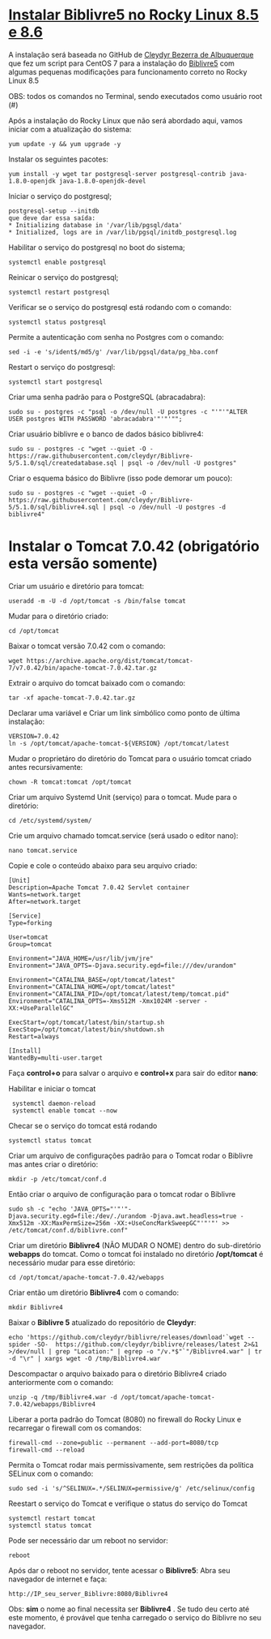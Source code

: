 # <u>Instalar Biblivre5 no Rocky Linux 8.5 e 8.6</u>

A instalação será baseada no GitHub de [Cleydyr Bezerra de Albuquerque](https://github.com/cleydyr) que fez um script para CentOS 7 para a instalação do [Biblivre5](https://gist.github.com/cleydyr/95db7654ca2d915ddf3d8fe2e2c04fbe) com algumas pequenas modificações para funcionamento correto no Rocky Linux 8.5 

OBS: todos os comandos no Terminal, sendo executados como usuário root (#)

Após a instalação do Rocky Linux que não será abordado aqui, vamos iniciar com a atualização do sistema:

```
yum update -y && yum upgrade -y
```

Instalar os seguintes pacotes: 

```
yum install -y wget tar postgresql-server postgresql-contrib java-1.8.0-openjdk java-1.8.0-openjdk-devel
```

Iniciar o serviço do postgresql;

```
postgresql-setup --initdb
que deve dar essa saída:
* Initializing database in '/var/lib/pgsql/data'
* Initialized, logs are in /var/lib/pgsql/initdb_postgresql.log
```

Habilitar o serviço do postgresql no boot do sistema;

```
systemctl enable postgresql
```

Reinicar o serviço do postgresql;

```
systemctl restart postgresql
```

Verificar se o serviço do postgresql está rodando com o comando:

```
systemctl status postgresql
```

Permite a autenticação com senha no Postgres com o comando:

```
sed -i -e 's/ident$/md5/g' /var/lib/pgsql/data/pg_hba.conf
```

Restart o serviço do postgresql:

```
systemctl start postgresql
```

Criar uma senha padrão para o PostgreSQL (abracadabra):

```
sudo su - postgres -c "psql -o /dev/null -U postgres -c "'"'"ALTER USER postgres WITH PASSWORD 'abracadabra'"'"'"";
```

Criar usuário biblivre e o banco de dados básico biblivre4:

```
sudo su - postgres -c "wget --quiet -O - https://raw.githubusercontent.com/cleydyr/Biblivre-5/5.1.0/sql/createdatabase.sql | psql -o /dev/null -U postgres"
```

Criar o esquema básico do Biblivre (isso pode demorar um pouco):

```
sudo su - postgres -c "wget --quiet -O - https://raw.githubusercontent.com/cleydyr/Biblivre-5/5.1.0/sql/biblivre4.sql | psql -o /dev/null -U postgres -d biblivre4"
```

# Instalar o Tomcat 7.0.42 (obrigatório esta versão somente)

Criar um usuário e diretório para tomcat:

```
useradd -m -U -d /opt/tomcat -s /bin/false tomcat
```

Mudar para o diretório criado:

```
cd /opt/tomcat
```

Baixar o tomcat  versão 7.0.42 com o comando:

```
wget https://archive.apache.org/dist/tomcat/tomcat-7/v7.0.42/bin/apache-tomcat-7.0.42.tar.gz
```

Extrair o arquivo do tomcat baixado com o comando:

```
tar -xf apache-tomcat-7.0.42.tar.gz 
```

Declarar uma variável e Criar um link simbólico como ponto de última instalação:

```
VERSION=7.0.42
ln -s /opt/tomcat/apache-tomcat-${VERSION} /opt/tomcat/latest
```

Mudar o proprietáro do diretório do Tomcat para o usuário tomcat criado antes recursivamente:

```
chown -R tomcat:tomcat /opt/tomcat
```

Criar um arquivo Systemd Unit (serviço) para o tomcat. Mude para o diretório:

```
cd /etc/systemd/system/ 
```

Crie um arquivo chamado tomcat.service (será usado o editor nano):

```
nano tomcat.service
```

Copie e cole o conteúdo abaixo para seu arquivo criado:

```
[Unit]
Description=Apache Tomcat 7.0.42 Servlet container
Wants=network.target
After=network.target

[Service]
Type=forking

User=tomcat
Group=tomcat

Environment="JAVA_HOME=/usr/lib/jvm/jre"
Environment="JAVA_OPTS=-Djava.security.egd=file:///dev/urandom"

Environment="CATALINA_BASE=/opt/tomcat/latest"
Environment="CATALINA_HOME=/opt/tomcat/latest"
Environment="CATALINA_PID=/opt/tomcat/latest/temp/tomcat.pid"
Environment="CATALINA_OPTS=-Xms512M -Xmx1024M -server -XX:+UseParallelGC"

ExecStart=/opt/tomcat/latest/bin/startup.sh
ExecStop=/opt/tomcat/latest/bin/shutdown.sh
Restart=always

[Install]
WantedBy=multi-user.target
```

Faça **control+o** para salvar o arquivo e **control+x** para sair do editor **nano**:

Habilitar e iniciar o tomcat 

```
 systemctl daemon-reload
 systemctl enable tomcat --now
```

Checar se o serviço do tomcat está rodando

```
systemctl status tomcat
```

Criar um arquivo de configurações padrão para o Tomcat rodar o Biblivre mas antes criar o diretório:

```
mkdir -p /etc/tomcat/conf.d
```

Então criar o arquivo de configuração para o tomcat rodar o Biblivre

```
sudo sh -c "echo 'JAVA_OPTS="'"'"-Djava.security.egd=file:/dev/./urandom -Djava.awt.headless=true -Xmx512m -XX:MaxPermSize=256m -XX:+UseConcMarkSweepGC"'"'"' >> /etc/tomcat/conf.d/biblivre.conf"
```

Criar um diretório **Biblivre4** (NÃO MUDAR O NOME) dentro do sub-diretório **webapps** do tomcat. Como o tomcat foi instalado no diretório **/opt/tomcat** é necessário mudar para esse diretório:

```
cd /opt/tomcat/apache-tomcat-7.0.42/webapps
```

Criar então um diretório **Biblivre4** com o comando:

```
mkdir Biblivre4
```

Baixar o **Biblivre 5** atualizado do repositório de **Cleydyr**:

```
echo 'https://github.com/cleydyr/biblivre/releases/download'`wget --spider -SO-  https://github.com/cleydyr/biblivre/releases/latest 2>&1 >/dev/null | grep "Location:" | egrep -o "/v.*$"`"/Biblivre4.war" | tr -d "\r" | xargs wget -O /tmp/Biblivre4.war
```

Descompactar o arquivo baixado para o diretório Biblivre4 criado anteriormente com o comando:

```
unzip -q /tmp/Biblivre4.war -d /opt/tomcat/apache-tomcat-7.0.42/webapps/Biblivre4
```

Liberar a porta padrão do Tomcat (8080) no firewall do Rocky Linux e recarregar o firewall com os comandos:

```
firewall-cmd --zone=public --permanent --add-port=8080/tcp
firewall-cmd --reload
```

Permita o Tomcat rodar mais permissivamente, sem restrições da política SELinux com o comando:

```
sudo sed -i 's/^SELINUX=.*/SELINUX=permissive/g' /etc/selinux/config
```

Reestart o serviço do Tomcat e verifique o status do serviço do Tomcat

```
systemctl restart tomcat
systemctl status tomcat
```

Pode ser necessário dar um reboot no servidor:

```
reboot
```

Após dar o reboot no servidor, tente acessar o **Biblivre5**:  Abra seu navegador de internet e faça:

```
http://IP_seu_server_Biblivre:8080/Biblivre4
```

Obs: **sim** o nome ao final necessita ser **Biblivre4** . Se tudo deu certo até este momento, é provável que tenha carregado o serviço do Biblivre no seu navegador. 
